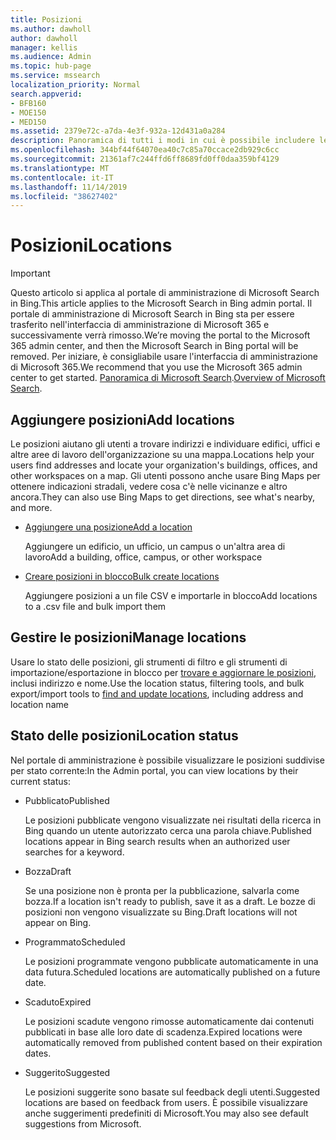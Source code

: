 ```yaml
---
title: Posizioni
ms.author: dawholl
author: dawholl
manager: kellis
ms.audience: Admin
ms.topic: hub-page
ms.service: mssearch
localization_priority: Normal
search.appverid:
- BFB160
- MOE150
- MED150
ms.assetid: 2379e72c-a7da-4e3f-932a-12d431a0a284
description: Panoramica di tutti i modi in cui è possibile includere le posizioni dell'organizzazione nei risultati di lavoro di Microsoft Search
ms.openlocfilehash: 344bf44f64070ea40c7c85a70ccace2db929c6cc
ms.sourcegitcommit: 21361af7c244ffd6ff8689fd0ff0daa359bf4129
ms.translationtype: MT
ms.contentlocale: it-IT
ms.lasthandoff: 11/14/2019
ms.locfileid: "38627402"
---
```

# <a name="locations"></a><span data-ttu-id="0d799-103">Posizioni</span><span class="sxs-lookup"><span data-stu-id="0d799-103">Locations</span></span>

> [!IMPORTANT]
> <span data-ttu-id="0d799-104">Questo articolo si applica al portale di amministrazione di Microsoft Search in Bing.</span><span class="sxs-lookup"><span data-stu-id="0d799-104">This article applies to the Microsoft Search in Bing admin portal.</span></span> <span data-ttu-id="0d799-105">Il portale di amministrazione di Microsoft Search in Bing sta per essere trasferito nell'interfaccia di amministrazione di Microsoft 365 e successivamente verrà rimosso.</span><span class="sxs-lookup"><span data-stu-id="0d799-105">We’re moving the portal to the Microsoft 365 admin center, and then the Microsoft Search in Bing portal will be removed.</span></span> <span data-ttu-id="0d799-106">Per iniziare, è consigliabile usare l'interfaccia di amministrazione di Microsoft 365.</span><span class="sxs-lookup"><span data-stu-id="0d799-106">We recommend that you use the Microsoft 365 admin center to get started.</span></span> <span data-ttu-id="0d799-107">[Panoramica di Microsoft Search](overview-microsoft-search.md).</span><span class="sxs-lookup"><span data-stu-id="0d799-107">[Overview of Microsoft Search](overview-microsoft-search.md).</span></span>
    
## <a name="add-locations"></a><span data-ttu-id="0d799-108">Aggiungere posizioni</span><span class="sxs-lookup"><span data-stu-id="0d799-108">Add locations</span></span>

<span data-ttu-id="0d799-109">Le posizioni aiutano gli utenti a trovare indirizzi e individuare edifici, uffici e altre aree di lavoro dell'organizzazione su una mappa.</span><span class="sxs-lookup"><span data-stu-id="0d799-109">Locations help your users find addresses and locate your organization's buildings, offices, and other workspaces on a map.</span></span> <span data-ttu-id="0d799-110">Gli utenti possono anche usare Bing Maps per ottenere indicazioni stradali, vedere cosa c'è nelle vicinanze e altro ancora.</span><span class="sxs-lookup"><span data-stu-id="0d799-110">They can also use Bing Maps to get directions, see what's nearby, and more.</span></span>
  
- [<span data-ttu-id="0d799-111">Aggiungere una posizione</span><span class="sxs-lookup"><span data-stu-id="0d799-111">Add a location</span></span>](add-a-location.md)
    
    <span data-ttu-id="0d799-112">Aggiungere un edificio, un ufficio, un campus o un'altra area di lavoro</span><span class="sxs-lookup"><span data-stu-id="0d799-112">Add a building, office, campus, or other workspace</span></span>
    
- [<span data-ttu-id="0d799-113">Creare posizioni in blocco</span><span class="sxs-lookup"><span data-stu-id="0d799-113">Bulk create locations</span></span>](bulk-create-locations.md)
    
    <span data-ttu-id="0d799-114">Aggiungere posizioni a un file CSV e importarle in blocco</span><span class="sxs-lookup"><span data-stu-id="0d799-114">Add locations to a .csv file and bulk import them</span></span>
    
## <a name="manage-locations"></a><span data-ttu-id="0d799-115">Gestire le posizioni</span><span class="sxs-lookup"><span data-stu-id="0d799-115">Manage locations</span></span>

<span data-ttu-id="0d799-116">Usare lo stato delle posizioni, gli strumenti di filtro e gli strumenti di importazione/esportazione in blocco per [trovare e aggiornare le posizioni](manage-locations.md), inclusi indirizzo e nome.</span><span class="sxs-lookup"><span data-stu-id="0d799-116">Use the location status, filtering tools, and bulk export/import tools to [find and update locations](manage-locations.md), including address and location name</span></span>
  
## <a name="location-status"></a><span data-ttu-id="0d799-117">Stato delle posizioni</span><span class="sxs-lookup"><span data-stu-id="0d799-117">Location status</span></span>

<span data-ttu-id="0d799-118">Nel portale di amministrazione è possibile visualizzare le posizioni suddivise per stato corrente:</span><span class="sxs-lookup"><span data-stu-id="0d799-118">In the Admin portal, you can view locations by their current status:</span></span>
  
- <span data-ttu-id="0d799-119">Pubblicato</span><span class="sxs-lookup"><span data-stu-id="0d799-119">Published</span></span>
    
    <span data-ttu-id="0d799-120">Le posizioni pubblicate vengono visualizzate nei risultati della ricerca in Bing quando un utente autorizzato cerca una parola chiave.</span><span class="sxs-lookup"><span data-stu-id="0d799-120">Published locations appear in Bing search results when an authorized user searches for a keyword.</span></span>
    
- <span data-ttu-id="0d799-121">Bozza</span><span class="sxs-lookup"><span data-stu-id="0d799-121">Draft</span></span>
    
    <span data-ttu-id="0d799-122">Se una posizione non è pronta per la pubblicazione, salvarla come bozza.</span><span class="sxs-lookup"><span data-stu-id="0d799-122">If a location isn't ready to publish, save it as a draft.</span></span> <span data-ttu-id="0d799-123">Le bozze di posizioni non vengono visualizzate su Bing.</span><span class="sxs-lookup"><span data-stu-id="0d799-123">Draft locations will not appear on Bing.</span></span>
    
- <span data-ttu-id="0d799-124">Programmato</span><span class="sxs-lookup"><span data-stu-id="0d799-124">Scheduled</span></span>
    
    <span data-ttu-id="0d799-125">Le posizioni programmate vengono pubblicate automaticamente in una data futura.</span><span class="sxs-lookup"><span data-stu-id="0d799-125">Scheduled locations are automatically published on a future date.</span></span>
    
- <span data-ttu-id="0d799-126">Scaduto</span><span class="sxs-lookup"><span data-stu-id="0d799-126">Expired</span></span>
    
    <span data-ttu-id="0d799-127">Le posizioni scadute vengono rimosse automaticamente dai contenuti pubblicati in base alle loro date di scadenza.</span><span class="sxs-lookup"><span data-stu-id="0d799-127">Expired locations were automatically removed from published content based on their expiration dates.</span></span>
    
- <span data-ttu-id="0d799-128">Suggerito</span><span class="sxs-lookup"><span data-stu-id="0d799-128">Suggested</span></span>
    
    <span data-ttu-id="0d799-129">Le posizioni suggerite sono basate sul feedback degli utenti.</span><span class="sxs-lookup"><span data-stu-id="0d799-129">Suggested locations are based on feedback from users.</span></span> <span data-ttu-id="0d799-130">È possibile visualizzare anche suggerimenti predefiniti di Microsoft.</span><span class="sxs-lookup"><span data-stu-id="0d799-130">You may also see default suggestions from Microsoft.</span></span>

  

